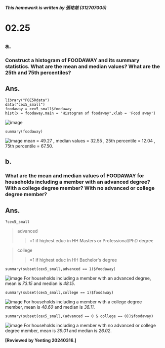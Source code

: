 ##### This homework is written by 張祐慈 (312707005)
# 02.25
## a.
### Construct a histogram of FOODAWAY and its summary statistics. What are the mean and median values? What are the 25th and 75th percentiles?
## Ans.
```
library("POE5Rdata")
data("cex5_small")
foodaway = cex5_small$foodaway
hist(x = foodaway,main = "Histogram of foodaway",xlab = 'Food away')
```
![image](https://github.com/HWTeng-Course/202402-Financial-Econometrics/assets/161786886/b02ecc0c-dfc3-4b74-8b15-041803b10bfc)

```
summary(foodaway)
```
![image](https://github.com/HWTeng-Course/202402-Financial-Econometrics/assets/161786886/af1101ab-f35f-4095-a001-639369853bfd)
mean = 49.27 , median values = 32.55 , 25th percentile = 12.04 , 75th percentile = 67.50.

## b.
### What are the mean and median values of FOODAWAY for households including a member with an advanced degree? With a college degree member? With no advanced or college degree member?
## Ans.
```
?cex5_small
```
>advanced
>>=1 if highest educ in HH Masters or Professional/PhD degree

>college
>>=1 if highest educ in HH Bachelor's degree
```
summary(subset(cex5_small,advanced == 1)$foodaway)
```
![image](https://github.com/HWTeng-Course/202402-Financial-Econometrics/assets/161786886/da1e637e-c8d2-431d-a749-50c0082aa62f)
For households including a member with an advanced degree, mean is *73.15* and median is *48.15*.
```
summary(subset(cex5_small,college == 1)$foodaway)
```
![image](https://github.com/HWTeng-Course/202402-Financial-Econometrics/assets/161786886/aa372a87-18bb-4052-ac55-efeb147f7d7c)
For households including a member with a college degree member, mean is *48.60* and median is *36.11*. 
```
summary(subset(cex5_small,(advanced == 0 & college == 0))$foodaway)
```
![image](https://github.com/HWTeng-Course/202402-Financial-Econometrics/assets/161786886/8fc9a7b1-08ac-4582-8b23-60570aa71877)
For households including a member with no advanced or college degree member, mean is *39.01* and median is *26.02*.

**[Reviewed by Yenting 20240316.]**
